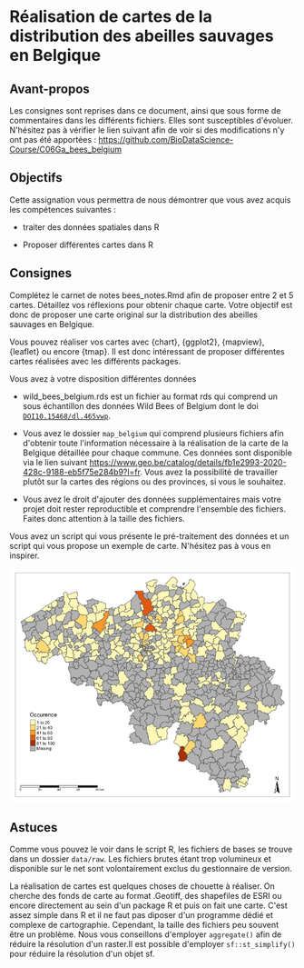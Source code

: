 # Réalisation de cartes de la distribution des abeilles sauvages en Belgique

## Avant-propos

Les consignes sont reprises dans ce document, ainsi que sous forme de commentaires dans les différents fichiers. Elles sont susceptibles d'évoluer. N'hésitez pas à vérifier le lien suivant afin de voir si des modifications n'y ont pas été apportées : https://github.com/BioDataScience-Course/C06Ga_bees_belgium

## Objectifs

Cette assignation vous permettra de nous démontrer que vous avez acquis les compétences suivantes :

- traiter des données spatiales dans R

- Proposer différentes cartes dans R

## Consignes 

Complétez le carnet de notes bees_notes.Rmd afin de proposer entre 2 et 5 cartes. Détaillez vos réflexions pour obtenir chaque carte. Votre objectif est donc de proposer une carte original sur la distribution des abeilles sauvages en Belgique.

Vous pouvez réaliser vos cartes avec {chart}, {ggplot2}, {mapview}, {leaflet} ou encore {tmap}. Il est donc intéressant de proposer différentes cartes réalisées avec les différents packages.

Vous avez à votre disposition différentes données

- wild_bees_belgium.rds est un fichier au format rds qui comprend un sous échantillon des données Wild Bees of Belgium dont le doi [`DOI10.15468/dl.465vwp`](https://www.gbif.org/dataset/0d7c6a1a-0aab-47dc-8256-f23fefac69cd). 

- Vous avez le dossier `map_belgium` qui comprend plusieurs fichiers afin d'obtenir toute l'information nécessaire à la réalisation de la carte de la Belgique détaillée pour chaque commune. Ces données sont disponible via le lien suivant <https://www.geo.be/catalog/details/fb1e2993-2020-428c-9188-eb5f75e284b9?l=fr>. Vous avez la possibilité de travailler plutôt sur la cartes des régions ou des provinces, si vous le souhaitez.

- Vous avez le droit d'ajouter des données supplémentaires mais votre projet doit rester reproductible et comprendre l'ensemble des fichiers. Faites donc attention à la taille des fichiers.

Vous avez un script qui vous présente le pré-traitement des données et un script qui vous propose un exemple de carte. N'hésitez pas à vous en inspirer.

![Dénombrement de la présence de la famile des Megachilidae par commune en 2016](images/mega_map.png)

## Astuces

Comme vous pouvez le voir dans le script R, les fichiers de bases se trouve dans un dossier `data/raw`. Les fichiers brutes étant trop volumineux et disponible sur le net sont volontairement exclus du gestionnaire de version.

La réalisation de cartes est quelques choses de chouette à réaliser. On cherche des fonds de carte au format .Geotiff, des shapefiles de ESRI ou encore directement au sein d'un package R et puis on fait une carte. C'est assez simple dans R et il ne faut pas diposer d'un programme dédié et complexe de cartographie. Cependant, la taille des fichiers peu souvent être un problème. Nous vous conseillons d'employer `aggregate()` afin de réduire la résolution d'un raster.Il est possible d'employer `sf::st_simplify()` pour réduire la résolution d'un objet sf.
